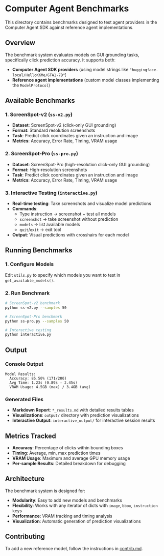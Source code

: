 # Computer Agent Benchmarks

This directory contains benchmarks designed to test agent providers in the Computer Agent SDK against reference agent implementations.

## Overview

The benchmark system evaluates models on GUI grounding tasks, specifically click prediction accuracy. It supports both:
- **Computer Agent SDK providers** (using model strings like `"huggingface-local/HelloKKMe/GTA1-7B"`)
- **Reference agent implementations** (custom model classes implementing the `ModelProtocol`)

## Available Benchmarks

### 1. ScreenSpot-v2 (`ss-v2.py`)
- **Dataset**: ScreenSpot-v2 (click-only GUI grounding)
- **Format**: Standard resolution screenshots
- **Task**: Predict click coordinates given an instruction and image
- **Metrics**: Accuracy, Error Rate, Timing, VRAM usage

### 2. ScreenSpot-Pro (`ss-pro.py`) 
- **Dataset**: ScreenSpot-Pro (high-resolution click-only GUI grounding)
- **Format**: High-resolution screenshots
- **Task**: Predict click coordinates given an instruction and image
- **Metrics**: Accuracy, Error Rate, Timing, VRAM usage

### 3. Interactive Testing (`interactive.py`)
- **Real-time testing**: Take screenshots and visualize model predictions
- **Commands**: 
  - Type instruction → screenshot + test all models
  - `screenshot` → take screenshot without prediction
  - `models` → list available models
  - `quit`/`exit` → exit tool
- **Output**: Visual predictions with crosshairs for each model

## Running Benchmarks

### 1. Configure Models
Edit `utils.py` to specify which models you want to test in `get_available_models()`.

### 2. Run Benchmark
```bash
# ScreenSpot-v2 benchmark
python ss-v2.py --samples 50

# ScreenSpot-Pro benchmark  
python ss-pro.py --samples 50

# Interactive testing
python interactive.py
```

## Output

### Console Output
```
Model Results:
  Accuracy: 85.50% (171/200)
  Avg Time: 1.23s (0.89s - 2.45s)
  VRAM Usage: 4.5GB (max) / 3.4GB (avg)
```

### Generated Files
- **Markdown Report**: `*_results.md` with detailed results tables
- **Visualizations**: `output/` directory with prediction visualizations
- **Interactive Output**: `interactive_output/` for interactive session results

## Metrics Tracked

- **Accuracy**: Percentage of clicks within bounding boxes
- **Timing**: Average, min, max prediction times
- **VRAM Usage**: Maximum and average GPU memory usage
- **Per-sample Results**: Detailed breakdown for debugging

## Architecture

The benchmark system is designed for:
- **Modularity**: Easy to add new models and benchmarks
- **Flexibility**: Works with any iterator of dicts with `image`, `bbox`, `instruction` keys
- **Performance**: VRAM tracking and timing analysis
- **Visualization**: Automatic generation of prediction visualizations

## Contributing

To add a new reference model, follow the instructions in [contrib.md](contrib.md).